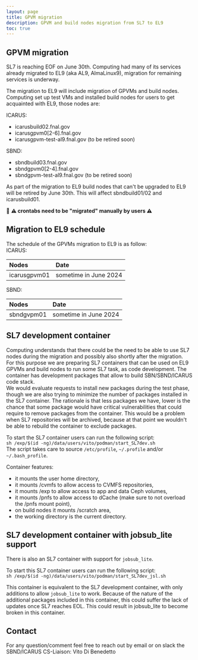 ```yaml
---
layout: page
title: GPVM migration
description: GPVM and build nodes migration from SL7 to EL9
toc: true
---
```


GPVM migration
------------------------------------------------------------------------------------------------

SL7 is reaching EOF on June 30th.
Computing had many of its services already migrated to EL9 (aka AL9, AlmaLinux9),
migration for remaining services is underway.

The migration to EL9 will include migration of GPVMs and build nodes.
Computing set up test VMs and installed build nodes for users to get acquainted with EL9, those nodes are:

ICARUS:
- icarusbuild02.fnal.gov
- icarusgpvm0[2-6].fnal.gov
- icarusgpvm-test-al9.fnal.gov (to be retired soon)

SBND:
- sbndbuild03.fnal.gov
- sbndgpvm0[2-4].fnal.gov
- sbndgpvm-test-al9.fnal.gov (to be retired soon)

As part of the migration to EL9 build nodes that can't be upgraded to EL9 will be retired by June 30th.
This will affect sbndbuild01/02 and icarusbuild01.

📣 **⚠️ crontabs need to be "migrated" manually by users ⚠️**

Migration to EL9 schedule
------------------------------------------------------------------------------------------------

The schedule of the GPVMs migration to EL9 is as follow:  
ICARUS:

| Nodes            | Date |
| :----------------| :---------------------|
| icarusgpvm01     | sometime in June 2024 |

SBND:

| Nodes         | Date |
| :-------------| :--------------------- |
| sbndgvpm01    | sometime in June 2024 |


SL7 development container
------------------------------------------------------------------------------------------------

Computing understands that there could be the need to be able to use
SL7 nodes during the migration and possibly also shortly after the migration.  
For this purpose we are preparing SL7 containers that can be used on
EL9 GPVMs and build nodes to run some SL7 task, as code development.
The container has development packages that allow to build SBN/SBND/ICARUS code stack.  
We would evaluate requests to install new packages during the test phase,
though we are also trying to minimize the number of packages installed in the SL7 container.
The rationale is that less packages we have, lower is the chance that some package would have
critical vulnerabilities that could require to remove packages from the container.
This would be a problem when SL7 repositories will be archived,
because at that point we wouldn't be able to rebuild the container to exclude packages.

To start the SL7 container users can run the following script:  
`sh /exp/$(id -ng)/data/users/vito/podman/start_SL7dev.sh`  
The script takes care to source `/etc/profile`, `~/.profile` and/or `~/.bash_profile`. 

Container features:
- it mounts the user home directory,
- it mounts /cvmfs to allow access to CVMFS repositories,
- it mounts /exp to allow access to app and data Ceph volumes,
- it mounts /pnfs to allow access to dCache (make sure to not overload the /pnfs mount point),
- on build nodes it mounts /scratch area,
- the working directory is the current directory.

SL7 development container with jobsub_lite support
------------------------------------------------------------------------------------------------

There is also an SL7 container with support for `jobsub_lite`.

To start this SL7 container users can run the following script:  
`sh /exp/$(id -ng)/data/users/vito/podman/start_SL7dev_jsl.sh`  

This container is equivalent to the SL7 development container, with only additions to allow `jobsub_lite` to work.
Because of the nature of the additional packages included in this container, this could suffer the lack of updates once SL7 reaches EOL.
This could result in jobsub_lite to become broken in this container.

<!--
Grid job submission
------------------------------------------------------------------------------------------------

The SL7 development container doesn't allow the install of jobsub_lite. This means that users will need to submit jobs from the EL9 node.  
If users need to submit jobs using custom SL7 code build in the SL7 container, the code is accessible from the EL9 node,
where jobsub_lite can access the SL7 custom code to be used in grid jobs. Make sure to use the jobsub_submit option:  
`--singularity-image /cvmfs/singularity.opensciencegrid.org/fermilab/fnal-wn-sl7:latest`  
to make sure jobs on the grid run in a SL7 container.
-->

Contact
------------------------------------------------------------------------------------------------

For any question/comment feel free to reach out by email or on slack the SBND/ICARUS CS-Liaison: Vito Di Benedetto
